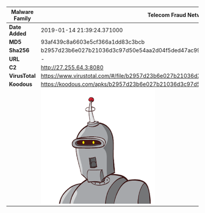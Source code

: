 | Malware Family | Telecom Fraud Network for South Koreans                      |
| -------------- | ------------------------------------------------------------ |
| **Date Added** | 2019-01-14 21:39:24.371000                                                   |
| **MD5**        | 93af439c8a6603e5cf366a1dd83c3bcb                             |
| **Sha256**     | b2957d23b6e027b21036d3c97d50e54aa2d04f5ded47ac99d51120262817cee4 |
| **URL**        | -                                                            |
| **C2**         | http://27.255.64.3:8080 |
| **VirusTotal** | https://www.virustotal.com/#/file/b2957d23b6e027b21036d3c97d50e54aa2d04f5ded47ac99d51120262817cee4/detection |
| **Koodous**    | https://koodous.com/apks/b2957d23b6e027b21036d3c97d50e54aa2d04f5ded47ac99d51120262817cee4 |
|                | ![](../assets/b2957d23b6e027b21036d3c97d50e54aa2d04f5ded47ac99d51120262817cee4.png) |